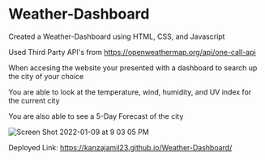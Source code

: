 # Weather-Dashboard
Created a Weather-Dashboard using HTML, CSS, and Javascript

Used Third Party API's from https://openweathermap.org/api/one-call-api

When accesing the website your presented with a dashboard to search up the city of your choice

You are able to look at the temperature, wind, humidity, and UV index for the current city 

You are also able to see a 5-Day Forecast of the city

![Screen Shot 2022-01-09 at 9 03 05 PM](https://user-images.githubusercontent.com/94037098/148713565-1ccd3e0a-f964-4807-8a58-d12f25f5d57b.png)


Deployed Link: https://kanzajamil23.github.io/Weather-Dashboard/
